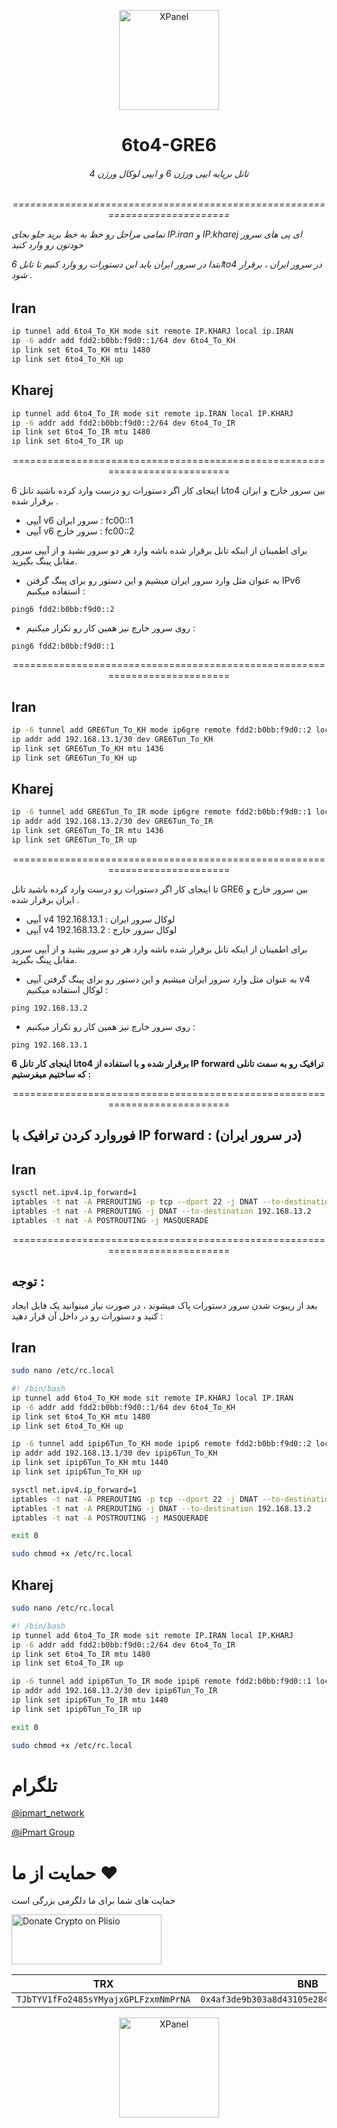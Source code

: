 <p align="center">
<picture>
<img width="160" height="160"  alt="XPanel" src="https://github.com/iPmartNetwork/iPmart-SSH/blob/main/images/logo.png">
</picture>
  </p> 
<p align="center">
<h1 align="center"/>6to4-GRE6</h1>
<h6 align="center">تانل برپایه ایپی ورژن 6 و ایپی لوکال ورژن 4 
<h6>
</p>


<p align="center">===========================================================================


تمامی مراحل رو خط به خط برید جلو بجای IP.iran و IP.kharej ای پی های سرور خودتون رو وارد کنید

ابتدا در سرور ایران باید این دستورات رو وارد کنیم تا تانل 6to4 در سرور ایران ، برقرار شود .



## Iran


```bash
ip tunnel add 6to4_To_KH mode sit remote IP.KHARJ local ip.IRAN
ip -6 addr add fdd2:b0bb:f9d0::1/64 dev 6to4_To_KH
ip link set 6to4_To_KH mtu 1480
ip link set 6to4_To_KH up
```


## Kharej

```bash
ip tunnel add 6to4_To_IR mode sit remote ip.IRAN local IP.KHARJ
ip -6 addr add fdd2:b0bb:f9d0::2/64 dev 6to4_To_IR
ip link set 6to4_To_IR mtu 1480
ip link set 6to4_To_IR up
```



<p align="center">===========================================================================





تا اینجای کار اگر دستورات رو درست وارد کرده باشید تانل 6to4 بین سرور خارج و ایران برقرار شده .
- آیپی v6 سرور ایران : fc00::1
- آیپی v6 سرور خارج : fc00::2

برای اطمینان از اینکه تانل برقرار شده باشه وارد هر دو سرور بشید و از آیپی سرور مقابل پینگ بگیرید.
- به عنوان مثل وارد سرور ایران میشیم و این دستور رو برای پینگ گرفتن IPv6 استفاده میکنیم : 
```shell
ping6 fdd2:b0bb:f9d0::2 
```
- روی سرور خارچ نیز همین کار رو تکرار میکنیم :
```shell
ping6 fdd2:b0bb:f9d0::1
```





<p align="center">===========================================================================



## Iran


```bash
ip -6 tunnel add GRE6Tun_To_KH mode ip6gre remote fdd2:b0bb:f9d0::2 local fdd2:b0bb:f9d0::1
ip addr add 192.168.13.1/30 dev GRE6Tun_To_KH
ip link set GRE6Tun_To_KH mtu 1436
ip link set GRE6Tun_To_KH up
```



## Kharej

```bash
ip -6 tunnel add GRE6Tun_To_IR mode ip6gre remote fdd2:b0bb:f9d0::1 local fdd2:b0bb:f9d0::2
ip addr add 192.168.13.2/30 dev GRE6Tun_To_IR
ip link set GRE6Tun_To_IR mtu 1436
ip link set GRE6Tun_To_IR up
```


<p align="center">===========================================================================




تا اینجای کار اگر دستورات رو درست وارد کرده باشید تانل GRE6 بین سرور خارج و ایران برقرار شده .
- آیپی v4 لوکال سرور ایران : 192.168.13.1
- آیپی v4 لوکال سرور خارج : 192.168.13.2

برای اطمینان از اینکه تانل برقرار شده باشه وارد هر دو سرور بشید و از آیپی سرور مقابل پینگ بگیرید.
- به عنوان مثل وارد سرور ایران میشیم و این دستور رو برای پینگ گرفتن آیپی v4 لوکال استفاده میکنیم : 
```shell
ping 192.168.13.2
```
- روی سرور خارچ نیز همین کار رو تکرار میکنیم :
```shell
ping 192.168.13.1
```
**تا اینجای کار تانل 6to4 برقرار شده و با استفاده از IP forward ترافیک رو به سمت تانلی که ساختیم میفرستیم :**





<p align="center">===========================================================================


## فوروارد کردن ترافیک با IP forward : (در سرور ایران)



## Iran


```bash
sysctl net.ipv4.ip_forward=1
iptables -t nat -A PREROUTING -p tcp --dport 22 -j DNAT --to-destination 192.168.13.1
iptables -t nat -A PREROUTING -j DNAT --to-destination 192.168.13.2
iptables -t nat -A POSTROUTING -j MASQUERADE 
```

<p align="center">===========================================================================


## توجه : 

بعد از ریبوت شدن سرور دستورات پاک میشوند ، در صورت نیاز مینوانید یک فایل ایجاد کنید و دستورات رو در داخل آن قرار دهید :


## Iran


```bash
sudo nano /etc/rc.local

```


```bash
#! /bin/bash
ip tunnel add 6to4_To_KH mode sit remote IP.KHARJ local IP.IRAN
ip -6 addr add fdd2:b0bb:f9d0::1/64 dev 6to4_To_KH
ip link set 6to4_To_KH mtu 1480
ip link set 6to4_To_KH up

ip -6 tunnel add ipip6Tun_To_KH mode ipip6 remote fdd2:b0bb:f9d0::2 local fdd2:b0bb:f9d0::1
ip addr add 192.168.13.1/30 dev ipip6Tun_To_KH
ip link set ipip6Tun_To_KH mtu 1440
ip link set ipip6Tun_To_KH up

sysctl net.ipv4.ip_forward=1
iptables -t nat -A PREROUTING -p tcp --dport 22 -j DNAT --to-destination 192.168.13.1
iptables -t nat -A PREROUTING -j DNAT --to-destination 192.168.13.2
iptables -t nat -A POSTROUTING -j MASQUERADE 

exit 0

```

```bash
sudo chmod +x /etc/rc.local

```



## Kharej


```bash
sudo nano /etc/rc.local

```


```bash
#! /bin/bash
ip tunnel add 6to4_To_IR mode sit remote IP.IRAN local IP.KHARJ
ip -6 addr add fdd2:b0bb:f9d0::2/64 dev 6to4_To_IR
ip link set 6to4_To_IR mtu 1480
ip link set 6to4_To_IR up

ip -6 tunnel add ipip6Tun_To_IR mode ipip6 remote fdd2:b0bb:f9d0::1 local fdd2:b0bb:f9d0::2
ip addr add 192.168.13.2/30 dev ipip6Tun_To_IR
ip link set ipip6Tun_To_IR mtu 1440
ip link set ipip6Tun_To_IR up

exit 0

```

```bash
sudo chmod +x /etc/rc.local

```



 
# تلگرام

[@ipmart_network](https://t.me/ipmart_network)

[@iPmart Group](https://t.me/ipmartnetwork_gp)




 # حمایت از ما :hearts:
حمایت های شما برای ما دلگرمی بزرگی است<br> 
<p align="left">
<a href="https://plisio.net/donate/kB7QU7f7" target="_blank"><img src="https://plisio.net/img/donate/donate_light_icons_mono.png" alt="Donate Crypto on Plisio" width="240" height="80" /></a><br>
	
|                    TRX                   |                       BNB                         |                    Litecoin                       |
| ---------------------------------------- |:-------------------------------------------------:| -------------------------------------------------:|
| ```TJbTYV1fFo2485sYMyajxGPLFzxmNmPrNA``` |  ```0x4af3de9b303a8d43105e284823d95b4c600961a3``` | ```MPrkzFiNtw4Rg67bbZB6gCxa9LV87orABM``` |	

</p>	




<p align="center">
<picture>
<img width="160" height="160"  alt="XPanel" src="https://github.com/iPmartNetwork/iPmart-SSH/blob/main/images/logo.png">
</picture>
  </p> 



